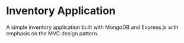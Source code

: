 # Inventory Application

A simple inventory application built with MongoDB and Express.js with emphasis on the MVC design pattern.